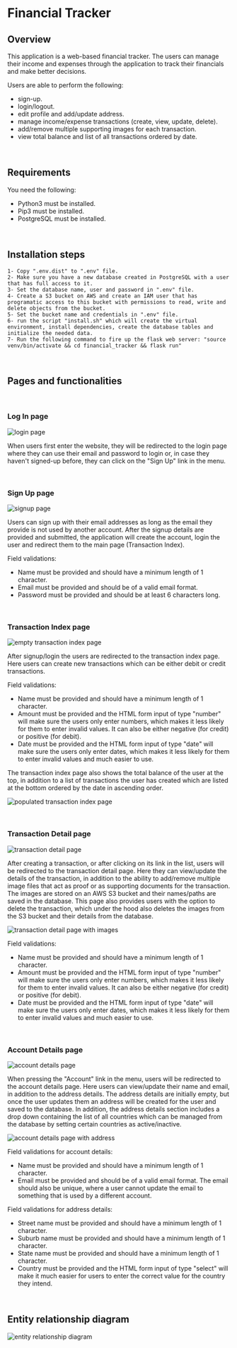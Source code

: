 # Financial Tracker

## Overview

This application is a web-based financial tracker. The users can manage their income and expenses through the application to track their financials and make better decisions. 

Users are able to perform the following:
- sign-up.
- login/logout.
- edit profile and add/update address.
- manage income/expense transactions (create, view, update, delete).
- add/remove multiple supporting images for each transaction.
- view total balance and list of all transactions ordered by date.

<br/>

## Requirements

You need the following:
- Python3 must be installed.
- Pip3 must be installed.
- PostgreSQL must be installed.

<br/>

## Installation steps

    1- Copy ".env.dist" to ".env" file.
    2- Make sure you have a new database created in PostgreSQL with a user that has full access to it.
    3- Set the database name, user and password in ".env" file.
    4- Create a S3 bucket on AWS and create an IAM user that has programatic access to this bucket with permissions to read, write and delete objects from the bucket.
    5- Set the bucket name and credentials in ".env" file.
    6- run the script "install.sh" which will create the virtual environment, install dependencies, create the database tables and initialize the needed data.
    7- Run the following command to fire up the flask web server: "source venv/bin/activate && cd financial_tracker && flask run"

<br/>

## Pages and functionalities

<br/>

### Log In page

![login page](./docs/1.png)

When users first enter the website, they will be redirected to the login page where they can use their email and password to login or, in case they haven't signed-up before, they can click on the "Sign Up" link in the menu.

<br/>

### Sign Up page

![signup page](./docs/2.png)

Users can sign up with their email addresses as long as the email they provide is not used by another account. After the signup details are provided and submitted, the application will create the account, login the user and redirect them to the main page (Transaction Index).

Field validations:
- Name must be provided and should have a minimum length of 1 character.
- Email must be provided and should be of a valid email format.
- Password must be provided and should be at least 6 characters long.

<br/>

### Transaction Index page

![empty transaction index page](./docs/3.png)

After signup/login the users are redirected to the transaction index page. Here users can create new transactions which can be either debit or credit transactions.

Field validations:
- Name must be provided and should have a minimum length of 1 character.
- Amount must be provided and the HTML form input of type "number" will make sure the users only enter numbers, which makes it less likely for them to enter invalid values. It can also be either negative (for credit) or positive (for debit).
- Date must be provided and the HTML form input of type "date" will make sure the users only enter dates, which makes it less likely for them to enter invalid values and much easier to use.

The transaction index page also shows the total balance of the user at the top, in addition to a list of transactions the user has created which are listed at the bottom ordered by the date in ascending order.

![populated transaction index page](./docs/4.png)

<br/>

### Transaction Detail page

![transaction detail page](./docs/5.png)

After creating a transaction, or after clicking on its link in the list, users will be redirected to the transaction detail page. Here they can view/update the details of the transaction, in addition to the ability to add/remove multiple image files that act as proof or as supporting documents for the transaction. The images are stored on an AWS S3 bucket and their names/paths are saved in the database. This page also provides users with the option to delete the transaction, which under the hood also deletes the images from the S3 bucket and their details from the database.

![transaction detail page with images](./docs/6.png)

Field validations:
- Name must be provided and should have a minimum length of 1 character.
- Amount must be provided and the HTML form input of type "number" will make sure the users only enter numbers, which makes it less likely for them to enter invalid values. It can also be either negative (for credit) or positive (for debit).
- Date must be provided and the HTML form input of type "date" will make sure the users only enter dates, which makes it less likely for them to enter invalid values and much easier to use.

<br/>

### Account Details page

![account details page](./docs/7.png)

When pressing the "Account" link in the menu, users will be redirected to the account details page. Here users can view/update their name and email, in addition to the address details. The address details are initially empty, but once the user updates them an address will be created for the user and saved to the database. In addition, the address details section includes a drop down containing the list of all countries which can be managed from the database by setting certain countries as active/inactive.

![account details page with address](./docs/8.png)

Field validations for account details:
- Name must be provided and should have a minimum length of 1 character.
- Email must be provided and should be of a valid email format. The email should also be unique, where a user cannot update the email to something that is used by a different account.

Field validations for address details:
- Street name must be provided and should have a minimum length of 1 character.
- Suburb name must be provided and should have a minimum length of 1 character.
- State name must be provided and should have a minimum length of 1 character.
- Country must be provided and the HTML form input of type "select" will make it much easier for users to enter the correct value for the country they intend.

<br/>

## Entity relationship diagram

![entity relationship diagram](./docs/erd.jpg)

<br/>
